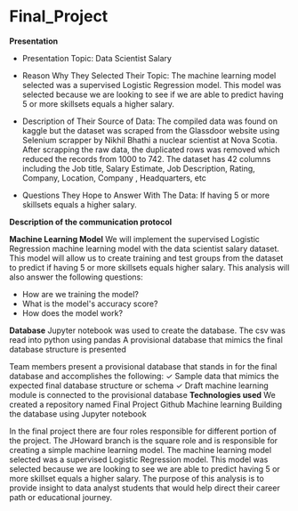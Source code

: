 # Final_Project
**Presentation**

- Presentation Topic: Data Scientist Salary

- Reason Why They Selected Their Topic: The machine learning model selected was a supervised Logistic Regression model. This model was selected because we are looking to see if we are able to predict having 5 or more skillsets equals a higher salary.

- Description of Their Source of Data: The compiled data was found on kaggle but the dataset was scraped from the Glassdoor website using Selenium scrapper by Nikhil Bhathi a nuclear scientist at Nova Scotia. After scrapping the raw data, the duplicated rows was removed which reduced the records from 1000 to 742. The dataset has 42 columns including the Job title, Salary Estimate, Job Description, Rating, Company, Location, Company , Headquarters, etc 

- Questions They Hope to Answer With The Data: If having 5 or more skillsets equals a higher salary.

**Description of the communication protocol**


**Machine Learning Model**
We will implement the supervised Logistic Regression machine learning model with the data scientist salary dataset. This model will allow us to create training and test groups from the dataset to predict if having 5 or more skillsets equals higher salary. This analysis will also answer the following questions: 
- How are we training the model? 
- What is the model's accuracy score? 
- How does the model work?

**Database**
Jupyter notebook was used to create the database. The csv was read into python using pandas
A provisional database that mimics the final database structure is presented

Team members present a provisional
database that stands in for the final
database and accomplishes the
following:
✓ Sample data that mimics the
expected final database structure or
schema ✓ Draft machine learning module is
connected to the provisional database
**Technologies used**
We created a repository named Final Project Github
Machine learning
Building the database using Jupyter notebook









In the final project there are four roles responsible for different portion of the project. The JHoward branch is the square role and is responsible for creating a simple machine learning model. The machine learning model selected was a supervised Logistic Regression model. This model was selected because we are looking to see we are able to predict having 5 or more skillset equals a higher salary. The purpose of this analysis is to provide insight to data analyst students that would help direct their career path or educational journey. 

